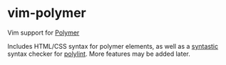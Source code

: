 vim-polymer
===========

Vim support for [Polymer](https://www.polymer-project.org/)

Includes HTML/CSS syntax for polymer elements, as well as a [syntastic](https://github.com/scrooloose/syntastic) syntax checker for [polylint](http://github.com/bendavis78/polylint). More features may be added later.
